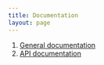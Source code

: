 ```yaml
---
title: Documentation
layout: page
---
```


1. [General documentation](https://github.com/nuspell/nuspell/wiki)
2. [API documentation](api/namespaces.html)
